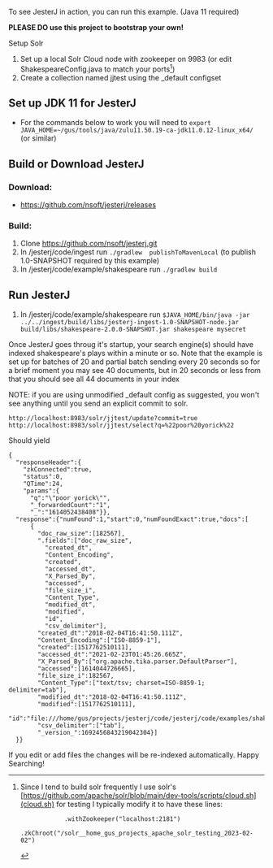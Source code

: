 To see JesterJ in action, you can run this example. (Java 11 required)

**PLEASE DO use this project to bootstrap your own!**

Setup Solr
1. Set up a local Solr Cloud node with zookeeper on 9983  (or edit ShakespeareConfig.java to match your ports[^1])
1. Create a collection named jjtest using the _default configset

## Set up JDK 11 for JesterJ
- For the commands below to work you will need to `export JAVA_HOME=~/gus/tools/java/zulu11.50.19-ca-jdk11.0.12-linux_x64/` (or similar)

## Build or Download JesterJ

### Download:
- https://github.com/nsoft/jesterj/releases

### Build:
1. Clone https://github.com/nsoft/jesterj.git
1. In /jesterj/code/ingest run `./gradlew  publishToMavenLocal` (to publish 1.0-SNAPSHOT required by this example)
1. In /jesterj/code/example/shakespeare run `./gradlew build`

## Run JesterJ
1. In /jesterj/code/example/shakespeare run `$JAVA_HOME/bin/java -jar ../../ingest/build/libs/jesterj-ingest-1.0-SNAPSHOT-node.jar build/libs/shakespeare-2.0.0-SNAPSHOT.jar shakespeare mysecret`

Once JesterJ goes throug it's startup, your search engine(s) should have indexed shakespeare's plays within a minute or so.
Note that the example is set up for batches of 20 and partial batch sending every 20 seconds so for a brief moment you may see 40 documents, but in 20 seconds or less from that you should see all 44 documents in your index

NOTE: if you are using unmodified _default config as suggested, you won't see anything until you send an explicit commit to solr.

```
http://localhost:8983/solr/jjtest/update?commit=true
http://localhost:8983/solr/jjtest/select?q=%22poor%20yorick%22
```
Should yield
```
{
  "responseHeader":{
    "zkConnected":true,
    "status":0,
    "QTime":24,
    "params":{
      "q":"\"poor yorick\"",
      "_forwardedCount":"1",
      "_":"1614052438408"}},
  "response":{"numFound":1,"start":0,"numFoundExact":true,"docs":[
      {
        "doc_raw_size":[182567],
        ".fields":["doc_raw_size",
          "created_dt",
          "Content_Encoding",
          "created",
          "accessed_dt",
          "X_Parsed_By",
          "accessed",
          "file_size_i",
          "Content_Type",
          "modified_dt",
          "modified",
          "id",
          "csv_delimiter"],
        "created_dt":"2018-02-04T16:41:50.111Z",
        "Content_Encoding":["ISO-8859-1"],
        "created":[1517762510111],
        "accessed_dt":"2021-02-23T01:45:26.665Z",
        "X_Parsed_By":["org.apache.tika.parser.DefaultParser"],
        "accessed":[1614044726665],
        "file_size_i":182567,
        "Content_Type":["text/tsv; charset=ISO-8859-1; delimiter=tab"],
        "modified_dt":"2018-02-04T16:41:50.111Z",
        "modified":[1517762510111],
        "id":"file:///home/gus/projects/jesterj/code/jesterj/code/examples/shakespeare/data/tragedies/hamlet",
        "csv_delimiter":["tab"],
        "_version_":1692456843219042304}]
  }}
```


If you edit or add files the changes will be re-indexed automatically. Happy Searching!

[^1]: Since I tend to build solr frequently I use solr's [https://github.com/apache/solr/blob/main/dev-tools/scripts/cloud.sh](cloud.sh) for testing I typically modify it to have these lines:
    ````
                .withZookeeper("localhost:2181")
                .zkChroot("/solr__home_gus_projects_apache_solr_testing_2023-02-02")
    ````

